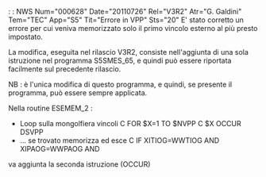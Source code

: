  :  : NWS Num="000628" Date="20110726" Rel="V3R2" Atr="G. Galdini" Tem="TEC" App="S5" Tit="Errore in VPP" Sts="20"
E' stato corretto un errore per cui veniva memorizzato solo il primo vincolo esterno al più presto
impostato.

La modifica, eseguita nel rilascio V3R2, consiste nell'aggiunta di una sola istruzione nel programma S5SMES_65, e quindi può essere riportata facilmente sul precedente rilascio.

NB :  è l'unica modifica di questo programma, e quindi, se presente il programma, può essere sempre applicata.

Nella routine ESEMEM_2 : 

  * Loop sulla mongolfiera vincoli
 C                   FOR       $X=1 TO $NVPP
 C     $X            OCCUR     DSVPP
  * ... se trovato memorizza ed esce
 C                   IF        XITIOG=WWTIOG AND XIPAOG=WWPAOG AND

va aggiunta la seconda istruzione (OCCUR)
